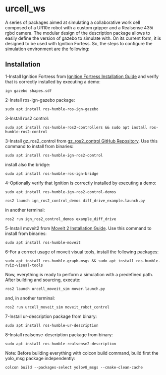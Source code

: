 # urcell_ws
A series of packages aimed at simulating a collaborative work cell composed of a UR10e robot with a custom gripper and a Realsense 435i rgbd camera.
The modular design of the description package allows to easily define the version of gazebo to simulate with. On its current form, it is designed to be used with Ignition Fortess. So, the steps to configure the simulation environment are the following:

## Installation

1-Install Ignition Fortress from
[Ignition Fortress Installation Guide](https://gazebosim.org/docs/fortress/install_ubuntu) and verify that is correctly installed by executing a demo:

`ign gazebo shapes.sdf`


2-Install ros-ign-gazebo package:

`sudo apt install ros-humble-ros-ign-gazebo`

3-Install ros2 control:

```sudo apt install ros-humble-ros2-controllers && sudo apt install ros-humble-ros2-control```

3-Install gz_ros2_control from
[gz_ros2_control GitHub Repository](https://github.com/ros-controls/gz_ros2_control).
Use this command to install from binaries:

`sudo apt install ros-humble-ign-ros2-control`

install also the bridge:

`sudo apt install ros-humble-ros-ign-bridge`

4-Optionally verify that Ignition is correctly installed by executing a demo:

`sudo apt install ros-humble-ign-ros2-control-demos`

`ros2 launch ign_ros2_control_demos diff_drive_example.launch.py`

in another terminal:

`ros2 run ign_ros2_control_demos example_diff_drive`


5-Install moveit2 from
[MoveIt 2 Installation Guide](https://moveit.ros.org/install-moveit2/binary/). Use this command to install from binaries:

`sudo apt install ros-humble-moveit`

6-For a correct usage of moveit visual tools, install the following packages:

```sudo apt install ros-humble-graph-msgs && sudo apt install ros-humble-rviz-visual-tools```

Now, everything is ready to perform a simulation with a predefined path. After building and sourcing, execute:

`ros2 launch urcell_moveit_sim mover.launch.py`

and, in another terminal:

`ros2 run urcell_moveit_sim moveit_robot_control`

7-Install ur-description package from binary:

`sudo apt install ros-humble-ur-description`

8-Install realsense-description package from binary:

`sudo apt install ros-humble-realsense2-description`


Note: Before building everything with colcon build command, build first the yolo_msg package independently:

`colcon build --packages-select yolov8_msgs --cmake-clean-cache`
